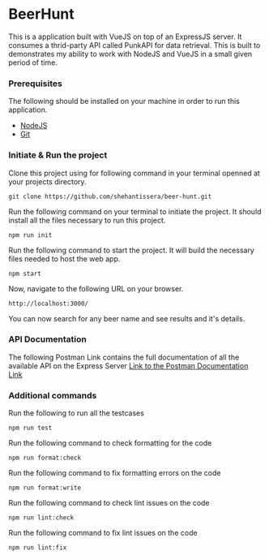 
# BeerHunt
This is a application built with VueJS on top of an ExpressJS server. It consumes a thrid-party API called PunkAPI for data retrieval. This is built to demonstrates my ability to work with NodeJS and VueJS in a small given period of time.

### Prerequisites
The following should be installed on your machine in order to run this application.

 - [NodeJS](https://nodejs.org/en/)
 - [Git](https://git-scm.com/)

### Initiate & Run the project
Clone this project using for following command in your terminal openned at your projects directory.

    git clone https://github.com/shehantissera/beer-hunt.git

Run the following command on your terminal to initiate the project. It should install all the files necessary to run this project.

    npm run init

Run the following command to start the project. It will build the necessary files needed to host the web app.

    npm start

Now, navigate to the following URL on your browser.

    http://localhost:3000/

You can now search for any beer name and see results and it's details.
### API Documentation
The following Postman Link contains the full documentation of all the available API on the Express Server
[Link to the Postman Documentation Link](https://documenter.getpostman.com/view/109342/2s83zpL1jf)

### Additional commands
Run the following to run all the testcases

    npm run test

Run the following command to check formatting for the code

    npm run format:check

Run the following command to fix formatting errors on the code

    npm run format:write

Run the following command to check lint issues on the code

    npm run lint:check

Run the following command to fix lint issues on the code

    npm run lint:fix

